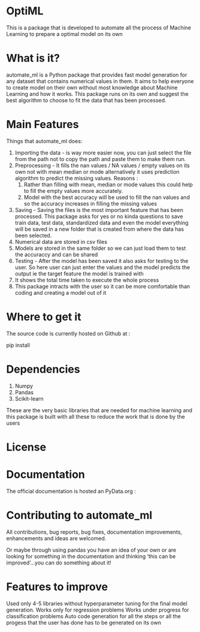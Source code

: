 # OptiML
This is a package that is developed to automate all the process of Machine Learning to prepare a optimal model on its own

# What is it?
automate_ml is a Python package that provides fast model generation for any dataset that contains numerical values in them. It aims to help everyone to create model on their own without most knowledge about Machine Learning and how it works. This package runs on its own and suggest the best algorithm to choose to fit the data that has been processed. 

# Main Features
Things that automate_ml does:
1. Importing the data - is way more easier now, you can just select the file from the path not to copy the path and paste them to make them run.
2. Preprocessing - It fills the nan values / NA values /  empty values on its own not with mean median or mode alternatively it uses prediction algorithm to predict the missing values. 
Reasons : 
    1. Rather than filling with mean, median or mode values this could help to fill the empty values more accurately.
    2. Model with the best accuracy will be used to fill the nan values and so the accuracy increases in filling the missing values
3. Saving - Saving the files is the most important feature that has been processed. This package asks for yes or no kinda questions to save train data, test data, standardized data and even the model everything will be saved in a new folder that is created from where the data has been selected.
4. Numerical data are stored in csv files
5. Models are stored in the same folder so we can just load them to test the accuraccy and can be shared
6. Testing - After the model has been saved it also asks for testing to the user. So here user can just enter the values and the model predicts the output ie the target feature the model is trained with
7. It shows the total time taken to execute the whole process
8. This package intracts with the user so it can be more comfortable than coding and creating a model out of it

# Where to get it

The source code is currently hosted on Github at : 

pip install 

# Dependencies
1. Numpy
2. Pandas
3. Scikit-learn

These are the very basic libraries that are needed for machine learning and this package is built with all these to reduce the work that is done by the users

# License

# Documentation
The official documentation is hosted an PyData.org : 

# Contributing to automate_ml

All contributions, bug reports, bug fixes, documentation improvements, enhancements and ideas are welcomed.

Or maybe through using pandas you have an idea of your own or are looking for something in the documentation and thinking ‘this can be improved’...you can do something about it!

# Features to improve
Used only 4-5 libraries without hyperparameter tuning for the final model generation.
Works only for regression problems 
Works under progress for classification problems
Auto code generation for all the steps or all the progess that the user has done has to be generated on its own 
